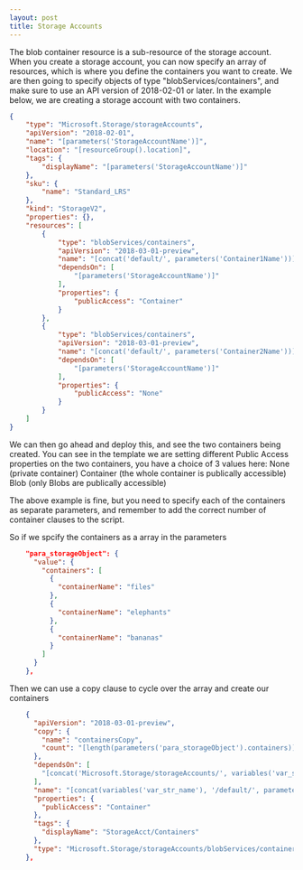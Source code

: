 ```yaml
---
layout: post
title: Storage Accounts
---
```


The blob container resource is a sub-resource of the storage account. When you create a storage account, you can now specify an array of resources, which is where you define the containers you want to create. We are then going to specify objects of type "blobServices/containers", and make sure to use an API version of 2018-02-01 or later.
In the example below, we are creating a storage account with two containers.

```Json
{
    "type": "Microsoft.Storage/storageAccounts",
    "apiVersion": "2018-02-01",
    "name": "[parameters('StorageAccountName')]",
    "location": "[resourceGroup().location]",
    "tags": {
        "displayName": "[parameters('StorageAccountName')]"
    },
    "sku": {
        "name": "Standard_LRS"
    },
    "kind": "StorageV2",
    "properties": {},
    "resources": [
        {
            "type": "blobServices/containers",
            "apiVersion": "2018-03-01-preview",
            "name": "[concat('default/', parameters('Container1Name'))]",
            "dependsOn": [
                "[parameters('StorageAccountName')]"
            ],
            "properties": {
                "publicAccess": "Container"
            }
        },
        {
            "type": "blobServices/containers",
            "apiVersion": "2018-03-01-preview",
            "name": "[concat('default/', parameters('Container2Name'))]",
            "dependsOn": [
                "[parameters('StorageAccountName')]"
            ],
            "properties": {
                "publicAccess": "None"
            }
        }
    ]
}

```

We can then go ahead and deploy this, and see the two containers being created. You can see in the template we are setting different Public Access properties on the two containers, you have a choice of 3 values here:
None (private container)
Container (the whole container is publically accessible)
Blob (only Blobs are publically accessible)

The above example is fine, but you need to specify each of the containers as separate parameters, and remember to add the correct number of container clauses to the script.

So if we spcify the containers as a array in the parameters

```Json
    "para_storageObject": {
      "value": {
        "containers": [
          {
            "containerName": "files"
          },
          {
            "containerName": "elephants"
          },
          {
            "containerName": "bananas"
          }
        ]
      }
    },
```

Then we can use a copy clause to cycle over the array and create our containers

```Json
    {
      "apiVersion": "2018-03-01-preview",
      "copy": {
        "name": "containersCopy",
        "count": "[length(parameters('para_storageObject').containers)]"
      },
      "dependsOn": [
        "[concat('Microsoft.Storage/storageAccounts/', variables('var_str_name'))]"
      ],
      "name": "[concat(variables('var_str_name'), '/default/', parameters('para_storageObject').containers[copyIndex()].containerName)]",
      "properties": {
        "publicAccess": "Container"
      },
      "tags": {
        "displayName": "StorageAcct/Containers"
      },
      "type": "Microsoft.Storage/storageAccounts/blobServices/containers"
    },
```

